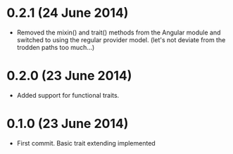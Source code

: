# 0.2.1 (24 June 2014)
* Removed the mixin() and trait() methods from the Angular module and switched to using the
  regular provider model. (let's not deviate from the trodden paths too much...)

# 0.2.0 (23 June 2014)
* Added support for functional traits.

# 0.1.0 (23 June 2014)
* First commit. Basic trait extending implemented